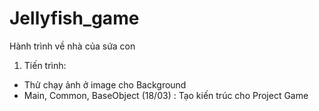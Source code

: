 # Jellyfish_game
Hành trình về nhà của sứa con
1. Tiến trình:
  + Thử chạy ảnh ở image cho Background
  + Main, Common, BaseObject (18/03) : Tạo kiến trúc cho Project Game

